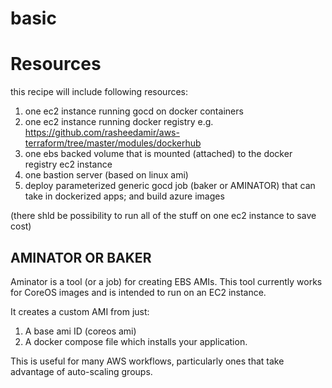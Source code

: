 # basic

# Resources

this recipe will include following resources:

1. one ec2 instance running gocd on docker containers
2. one ec2 instance running docker registry e.g. 
https://github.com/rasheedamir/aws-terraform/tree/master/modules/dockerhub
3. one ebs backed volume that is mounted (attached) to the docker registry ec2 instance
4. one bastion server (based on linux ami)
5. deploy parameterized generic gocd job (baker or AMINATOR) that can take in dockerized apps; and build azure images

(there shld be possibility to run all of the stuff on one ec2 instance to save cost)

## AMINATOR OR BAKER

Aminator is a tool (or a job) for creating EBS AMIs. This tool currently works for CoreOS images and is intended to run on an EC2 instance.

It creates a custom AMI from just:

1. A base ami ID (coreos ami)
2. A docker compose file which installs your application.

This is useful for many AWS workflows, particularly ones that take advantage of auto-scaling groups.